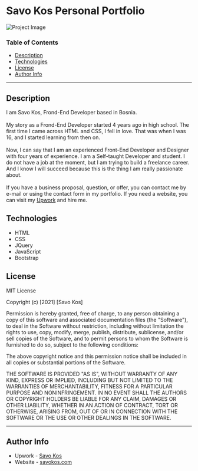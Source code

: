# Savo Kos Personal Portfolio

![Project Image](https://links.savokos.com/3SWAX)

### Table of Contents

- [Description](#description)
- [Technologies](#technologies)
- [License](#License)
- [Author Info](#author-info)

---

## Description

I am Savo Kos, Frond-End Developer based in Bosnia. <br /><br />
My story as a Frond-End Developer started 4 years ago in high
school. The first time I came across HTML and CSS, I fell in love.
That was when I was 16, and I started learning from then on.
<br /><br />
Now, I can say that I am an experienced Front-End Developer and
Designer with four years of experience. I am a Self-taught
Developer and student. I do not have a job at the moment, but I am
trying to build a freelance career. And I know I will succeed
because this is the thing I am really passionate about.
<br /><br />
If you have a business proposal, question, or offer, you can
contact me by e-mail or using the contact form in my portfolio.
If you need a website, you can visit my
<a
                href="links.savokos.com/upwork"
                target="_blank"
                >Upwork</a
              >
and hire me.

## Technologies

- HTML
- CSS
- JQuery
- JavaScript
- Bootstrap

## License

MIT License

Copyright (c) [2021] [Savo Kos]

Permission is hereby granted, free of charge, to any person obtaining a copy
of this software and associated documentation files (the "Software"), to deal
in the Software without restriction, including without limitation the rights
to use, copy, modify, merge, publish, distribute, sublicense, and/or sell
copies of the Software, and to permit persons to whom the Software is
furnished to do so, subject to the following conditions:

The above copyright notice and this permission notice shall be included in all
copies or substantial portions of the Software.

THE SOFTWARE IS PROVIDED "AS IS", WITHOUT WARRANTY OF ANY KIND, EXPRESS OR
IMPLIED, INCLUDING BUT NOT LIMITED TO THE WARRANTIES OF MERCHANTABILITY,
FITNESS FOR A PARTICULAR PURPOSE AND NONINFRINGEMENT. IN NO EVENT SHALL THE
AUTHORS OR COPYRIGHT HOLDERS BE LIABLE FOR ANY CLAIM, DAMAGES OR OTHER
LIABILITY, WHETHER IN AN ACTION OF CONTRACT, TORT OR OTHERWISE, ARISING FROM,
OUT OF OR IN CONNECTION WITH THE SOFTWARE OR THE USE OR OTHER DEALINGS IN THE
SOFTWARE.

---

## Author Info

- Upwork - [Savo Kos](https://links.savokos.com/upwork)
- Website - [savokos.com](https://savokos.com)
